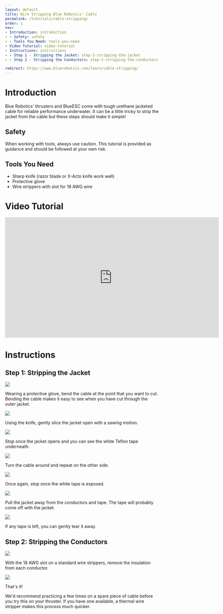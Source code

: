 ```yaml
---
layout: default
title: Wire Stripping Blue Robotics' Cable
permalink: /tutorials/cable-stripping/
order: 1
nav:
- Introduction: introduction
- - Safety: safety
- - Tools You Need: tools-you-need
- Video Tutorial: video-tutorial
- Instructions: instructions
- - Step 1 - Stripping the Jacket: step-1-stripping-the-jacket
- - Step 2 - Stripping the Conductors: step-2-stripping-the-conductors

redirect: https://www.bluerobotics.com/learn/cable-stripping/
---
```


# Introduction

Blue Robotics' thrusters and BlueESC come with tough urethane jacketed cable for reliable performance underwater. It can be a little tricky to strip the jacket from the cable but these steps should make it simple!
 
## Safety

<i class="fa fa-exclamation-triangle fa-fw fa-2x text-warning"></i> When working with tools, always use caution. This tutorial is provided as guidance and should be followed at your own risk.

## Tools You Need

* Sharp knife (razor blade or X-Acto knife work well)
* Protective glove
* Wire strippers with slot for 18 AWG wire

# Video Tutorial

<iframe width="700" height="393.75" src="https://www.youtube.com/embed/jNYPrN3rj5k" frameborder="0" allowfullscreen></iframe>
<br />

# Instructions

## Step 1: Stripping the Jacket

<img src="/assets/images/tutorials/wire-stripping/wire-strip-1.png" class="img-responsive" style="max-width:800px" />

Wearing a protective glove, bend the cable at the point that you want to cut. Bending the cable makes it easy to see when you have cut through the outer jacket.

<img src="/assets/images/tutorials/wire-stripping/wire-strip-2.png" class="img-responsive" style="max-width:800px" />

Using the knife, gently slice the jacket open with a sawing motion. 

<img src="/assets/images/tutorials/wire-stripping/wire-strip-3.png" class="img-responsive" style="max-width:800px" />

Stop once the jacket opens and you can see the white Teflon tape underneath.

<img src="/assets/images/tutorials/wire-stripping/wire-strip-4.png" class="img-responsive" style="max-width:800px" />

Turn the cable around and repeat on the other side.

<img src="/assets/images/tutorials/wire-stripping/wire-strip-5.png" class="img-responsive" style="max-width:800px" />

Once again, stop once the white tape is exposed.

<img src="/assets/images/tutorials/wire-stripping/wire-strip-6.png" class="img-responsive" style="max-width:800px" />

Pull the jacket away from the conductors and tape. The tape will probably come off with the jacket.

<img src="/assets/images/tutorials/wire-stripping/wire-strip-7.png" class="img-responsive" style="max-width:800px" />

If any tape is left, you can gently tear it away.

## Step 2: Stripping the Conductors

<img src="/assets/images/tutorials/wire-stripping/wire-strip-8.png" class="img-responsive" style="max-width:800px" />

With the 18 AWG slot on a standard wire strippers, remove the insulation from each conductor.

<img src="/assets/images/tutorials/wire-stripping/wire-strip-9.png" class="img-responsive" style="max-width:800px" />

That's it!

We'd recommend practicing a few times on a spare piece of cable before you try this on your thruster. If you have one available, a thermal wire stripper makes this process much quicker.
